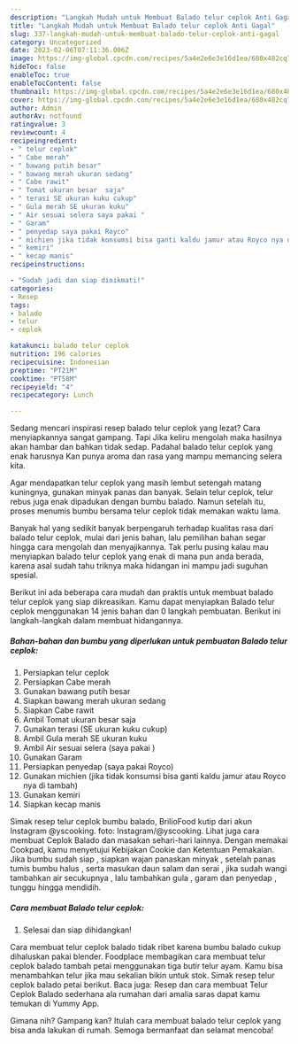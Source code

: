 ```yaml
---
description: "Langkah Mudah untuk Membuat Balado telur ceplok Anti Gagal"
title: "Langkah Mudah untuk Membuat Balado telur ceplok Anti Gagal"
slug: 337-langkah-mudah-untuk-membuat-balado-telur-ceplok-anti-gagal
category: Uncategorized
date: 2023-02-06T07:11:36.006Z
image: https://img-global.cpcdn.com/recipes/5a4e2e6e3e16d1ea/680x482cq70/balado-telur-ceplok-foto-resep-utama.jpg
hideToc: false
enableToc: true
enableTocContent: false
thumbnail: https://img-global.cpcdn.com/recipes/5a4e2e6e3e16d1ea/680x482cq70/balado-telur-ceplok-foto-resep-utama.jpg
cover: https://img-global.cpcdn.com/recipes/5a4e2e6e3e16d1ea/680x482cq70/balado-telur-ceplok-foto-resep-utama.jpg
author: Admin
authorAv: notfound
ratingvalue: 3
reviewcount: 4
recipeingredient:
- " telur ceplok"
- " Cabe merah"
- " bawang putih besar"
- " bawang merah ukuran sedang"
- " Cabe rawit"
- " Tomat ukuran besar  saja"
- " terasi SE ukuran kuku cukup"
- " Gula merah SE ukuran kuku"
- " Air sesuai selera saya pakai "
- " Garam"
- " penyedap saya pakai Royco"
- " michien jika tidak konsumsi bisa ganti kaldu jamur atau Royco nya di tambah"
- " kemiri"
- " kecap manis"
recipeinstructions:

- "Sudah jadi dan siap dinikmati!"
categories:
- Resep
tags:
- balado
- telur
- ceplok

katakunci: balado telur ceplok 
nutrition: 196 calories
recipecuisine: Indonesian
preptime: "PT21M"
cooktime: "PT58M"
recipeyield: "4"
recipecategory: Lunch

---
```



Sedang mencari inspirasi resep balado telur ceplok yang lezat? Cara menyiapkannya sangat gampang. Tapi Jika keliru mengolah maka hasilnya akan hambar dan bahkan tidak sedap. Padahal balado telur ceplok yang enak harusnya Kan punya aroma dan rasa yang mampu memancing selera kita.


Agar mendapatkan telur ceplok yang masih lembut setengah matang kuningnya, gunakan minyak panas dan banyak. Selain telur ceplok, telur rebus juga enak dipadukan dengan bumbu balado. Namun setelah itu, proses menumis bumbu bersama telur ceplok tidak memakan waktu lama.

Banyak hal yang sedikit banyak berpengaruh terhadap kualitas rasa dari balado telur ceplok, mulai dari jenis bahan, lalu pemilihan bahan segar hingga cara mengolah dan menyajikannya. Tak perlu pusing kalau mau menyiapkan balado telur ceplok yang enak di mana pun anda berada, karena asal sudah tahu triknya maka hidangan ini mampu jadi suguhan spesial.


Berikut ini ada beberapa cara mudah dan praktis untuk membuat balado telur ceplok yang siap dikreasikan. Kamu dapat menyiapkan Balado telur ceplok menggunakan 14 jenis bahan dan 0 langkah pembuatan. Berikut ini langkah-langkah dalam membuat hidangannya.

<!--inarticleads1-->

##### Bahan-bahan dan bumbu yang diperlukan untuk pembuatan Balado telur ceplok:

1. Persiapkan  telur ceplok
1. Persiapkan  Cabe merah
1. Gunakan  bawang putih besar
1. Siapkan  bawang merah ukuran sedang
1. Siapkan  Cabe rawit
1. Ambil  Tomat ukuran besar  saja
1. Gunakan  terasi (SE ukuran kuku cukup)
1. Ambil  Gula merah SE ukuran kuku
1. Ambil  Air sesuai selera (saya pakai )
1. Gunakan  Garam
1. Persiapkan  penyedap (saya pakai Royco)
1. Gunakan  michien (jika tidak konsumsi bisa ganti kaldu jamur atau Royco nya di tambah)
1. Gunakan  kemiri
1. Siapkan  kecap manis


Simak resep telur ceplok bumbu balado, BrilioFood kutip dari akun Instagram @yscooking. foto: Instagram/@yscooking. Lihat juga cara membuat Ceplok Balado dan masakan sehari-hari lainnya. Dengan memakai Cookpad, kamu menyetujui Kebijakan Cookie dan Ketentuan Pemakaian. Jika bumbu sudah siap , siapkan wajan panaskan minyak , setelah panas tumis bumbu halus , serta masukan daun salam dan serai , jika sudah wangi tambahkan air secukupnya , lalu tambahkan gula , garam dan penyedap , tunggu hingga mendidih. 

<!--inarticleads2-->

##### Cara membuat Balado telur ceplok:


1. Selesai dan siap dihidangkan!

Cara membuat telur ceplok balado tidak ribet karena bumbu balado cukup dihaluskan pakai blender. Foodplace membagikan cara membuat telur ceplok balado tambah petai menggunakan tiga butir telur ayam. Kamu bisa menambahkan telur jika mau sekalian bikin untuk stok. Simak resep telur ceplok balado petai berikut. Baca juga: Resep dan cara membuat Telur Ceplok Balado sederhana ala rumahan dari amalia saras dapat kamu temukan di Yummy App. 

Gimana nih? Gampang kan? Itulah cara membuat balado telur ceplok yang bisa anda lakukan di rumah. Semoga bermanfaat dan selamat mencoba!
